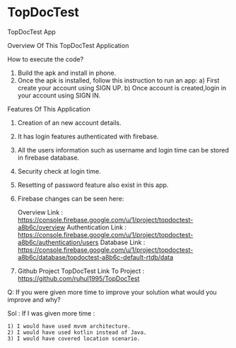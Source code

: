 # TopDocTest
TopDocTest App

Overview Of This TopDocTest Application

How to execute the code?

1) Build the apk and install in phone.
2) Once the apk is installed, follow this instruction to run an app:
	a) First create your account using SIGN UP.
	b) Once account is created,login in your account using SIGN IN.
	

Features Of This Application

1) Creation of an new account details.

2) It has login features authenticated with firebase.

3) All the users information such as username and login time can be stored in firebase database.

4) Security check at login time.

5) Resetting of password feature also exist in this app.

6) Firebase changes can be seen here: 

   Overview Link :	https://console.firebase.google.com/u/1/project/topdoctest-a8b6c/overview
   Authentication Link :	https://console.firebase.google.com/u/1/project/topdoctest-a8b6c/authentication/users
   Database Link :	https://console.firebase.google.com/u/1/project/topdoctest-a8b6c/database/topdoctest-a8b6c-default-rtdb/data

7) Github Project TopDocTest
   Link To Project : https://github.com/ruhul1995/TopDocTest
   

Q: If you were given more time to improve your solution what would you improve and why?   

Sol : If I was given more time :
  
	1) I would have used mvvm architecture.
	2) I would have used kotlin instead of Java.
	3) I would have covered location scenario.
